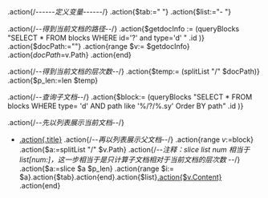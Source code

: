 .action{/*------定义变量------*/}
.action{$tab:="  "}
.action{$list:="- "}

.action{/*--得到当前文档的路径--*/}
.action{$getdocInfo := (queryBlocks "SELECT * FROM blocks WHERE id='?' and type='d' " .id )}
.action{$docPath:=""}
.action{range $v:= $getdocInfo}
	.action{$docPath =$v.Path}
.action{end}

.action{/*--得到当前文档的层次数--*/}
.action{$temp:= (splitList "/" $docPath)}
.action{$p_len:=len $temp}

.action{/*--查询子文档--*/}
.action{$block:= (queryBlocks "SELECT * FROM blocks WHERE type= 'd' AND path like '%/?/%.sy' Order BY path" .id )}

.action{/*--先以列表展示当前文档--*/}
- [.action{.title}](siyuan://block/.action{.id})
.action{/*--再以列表展示父文档--*/}
.action{range $v:=$block}
.action{$a:=splitList "/" $v.Path}
.action{/*--注释：slice list num 相当于 list[num:]，这一步相当于是只计算子文档相对于当前文档的层次数 --*/}
.action{$a:=slice $a $p_len}
.action{range $i:= $a}.action{$tab}.action{end}.action{$list}[.action{$v.Content}](siyuan://block/.action{$v.ID})
.action{end}


